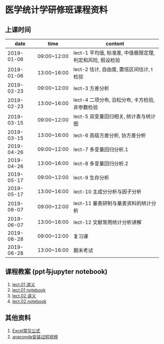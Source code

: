 # 医学统计学研修班课程资料

## 上课时间

date | time | content
------- | -------|-------
2019-01-06 | 09:00~12:00 | lect-1 平均值, 标准差, 中值极限定理, 判定和风险, 假设检验
2019-01-06 | 13:00~16:00 | lect-2 估计, 自由度, 置信区间估计, t检验
2019-02-23 | 09:00~12:00 | lect-3 方差分析
2019-02-23 | 13:00~16:00| lect-4 二项分布, 泊松分布, 卡方检验, 非参数检验
2019-03-15 | 09:00~12:00 | lect-5 双变量回归相关, 统计表与统计图
2019-03-15 | 13:00~16:00| lect-6 高级方差分析, 协方差分析
2019-04-26 | 09:00~12:00 | lect-7 多变量回归分析.1
2019-04-26 | 13:00~16:00 | lect-8 多变量回归分析.2
2019-05-17 | 09:00~12:00 | lect-9 生存分析
2019-05-17 | 13:00~16:00 | lect-10 主成分分析与因子分析
2019-06-07 | 09:00~12:00 | lect-11 量表研制与量表资料的统计分析
2019-06-07 | 13:00~16:00 | lect-12 文献常用统计分析讲解
2019-06-28 | 09:00~12:00 | 复习课
2019-06-28 | 13:00~16:00 | 期末考试

## 课程教案 (ppt与jupyter notebook)

1. [lect.01 讲义](lect-1/lect-1.pptx)
2. [lect.01 notebook](lect-1/lect01.ipynb)
3. [lect.02 讲义](lect-2/lect-2.pptx)
4. [lect.02 notebook](lect-2/lect02.ipynb)
## 其他资料

1. [Excel常见公式](cheatsheet/excel常见公式.pdf)
2. [anaconda安装过程视频](cheatsheet/anaconda_install.avi)